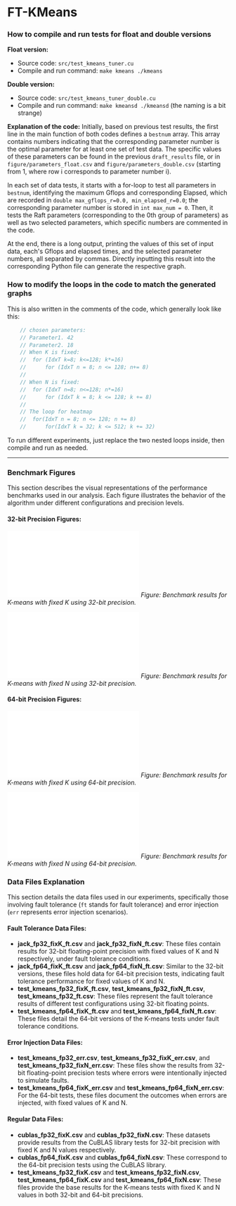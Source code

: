 # FT-KMeans
### How to compile and run tests for float and double versions

**Float version:**
- Source code: `src/test_kmeans_tuner.cu`
- Compile and run command: `make kmeans ./kmeans`

**Double version:**
- Source code: `src/test_kmeans_tuner_double.cu`
- Compile and run command: `make kmeansd ./kmeansd` (the naming is a bit strange)

**Explanation of the code:**
Initially, based on previous test results, the first line in the main function of both codes defines a `bestnum` array. This array contains numbers indicating that the corresponding parameter number is the optimal parameter for at least one set of test data. The specific values of these parameters can be found in the previous `draft_results` file, or in `figure/parameters_float.csv` and `figure/parameters_double.csv` (starting from 1, where row i corresponds to parameter number i).

In each set of data tests, it starts with a for-loop to test all parameters in `bestnum`, identifying the maximum Gflops and corresponding Elapsed, which are recorded in `double max_gflops_r=0.0, min_elapsed_r=0.0`; the corresponding parameter number is stored in `int max_num = 0`. Then, it tests the Raft parameters (corresponding to the 0th group of parameters) as well as two selected parameters, which specific numbers are commented in the code.

At the end, there is a long output, printing the values of this set of input data, each's Gflops and elapsed times, and the selected parameter numbers, all separated by commas. Directly inputting this result into the corresponding Python file can generate the respective graph.

### How to modify the loops in the code to match the generated graphs
This is also written in the comments of the code, which generally look like this:
```cpp
    // chosen parameters:
    // Parameter1. 42
    // Parameter2. 18
    // When K is fixed:
    //  for (IdxT k=8; k<=128; k*=16)
    //      for (IdxT n = 8; n <= 128; n+= 8)
    //
    // When N is fixed:
    //  for (IdxT n=8; n<=128; n*=16)
    //      for (IdxT k = 8; k <= 128; k += 8)
    //
    // The loop for heatmap
    //  for(IdxT n = 8; n <= 128; n += 8)
    //      for(IdxT k = 32; k <= 512; k += 32)
```
To run different experiments, just replace the two nested loops inside, then compile and run as needed.

---


### Benchmark Figures

This section describes the visual representations of the performance benchmarks used in our analysis. Each figure illustrates the behavior of the algorithm under different configurations and precision levels.

#### 32-bit Precision Figures:
![K-means Fixed K (32-bit)](figure/fig/test_kmeans_fp32_fixK.pdf)
*Figure: Benchmark results for K-means with fixed K using 32-bit precision.*

![K-means Fixed N (32-bit)](figure/fig/test_kmeans_fp32_fixN.pdf)
*Figure: Benchmark results for K-means with fixed N using 32-bit precision.*

#### 64-bit Precision Figures:
![K-means Fixed K (64-bit)](figure/fig/test_kmeans_fp64_fixK.pdf)
*Figure: Benchmark results for K-means with fixed K using 64-bit precision.*

![K-means Fixed N (64-bit)](figure/fig/test_kmeans_fp64_fixN.pdf)
*Figure: Benchmark results for K-means with fixed N using 64-bit precision.*

### Data Files Explanation

This section details the data files used in our experiments, specifically those involving fault tolerance (`ft` stands for fault tolerance) and error injection (`err` represents error injection scenarios).

#### Fault Tolerance Data Files:
- **jack_fp32_fixK_ft.csv** and **jack_fp32_fixN_ft.csv**: These files contain results for 32-bit floating-point precision with fixed values of K and N respectively, under fault tolerance conditions.
- **jack_fp64_fixK_ft.csv** and **jack_fp64_fixN_ft.csv**: Similar to the 32-bit versions, these files hold data for 64-bit precision tests, indicating fault tolerance performance for fixed values of K and N.
- **test_kmeans_fp32_fixK_ft.csv**, **test_kmeans_fp32_fixN_ft.csv**, **test_kmeans_fp32_ft.csv**: These files represent the fault tolerance results of different test configurations using 32-bit floating points.
- **test_kmeans_fp64_fixK_ft.csv** and **test_kmeans_fp64_fixN_ft.csv**: These files detail the 64-bit versions of the K-means tests under fault tolerance conditions.

#### Error Injection Data Files:
- **test_kmeans_fp32_err.csv**, **test_kmeans_fp32_fixK_err.csv**, and **test_kmeans_fp32_fixN_err.csv**: These files show the results from 32-bit floating-point precision tests where errors were intentionally injected to simulate faults.
- **test_kmeans_fp64_fixK_err.csv** and **test_kmeans_fp64_fixN_err.csv**: For the 64-bit tests, these files document the outcomes when errors are injected, with fixed values of K and N.

#### Regular Data Files:
- **cublas_fp32_fixK.csv** and **cublas_fp32_fixN.csv**: These datasets provide results from the CuBLAS library tests for 32-bit precision with fixed K and N values respectively.
- **cublas_fp64_fixK.csv** and **cublas_fp64_fixN.csv**: These correspond to the 64-bit precision tests using the CuBLAS library.
- **test_kmeans_fp32_fixK.csv** and **test_kmeans_fp32_fixN.csv**, **test_kmeans_fp64_fixK.csv** and **test_kmeans_fp64_fixN.csv**: These files provide the base results for the K-means tests with fixed K and N values in both 32-bit and 64-bit precisions.
